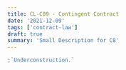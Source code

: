 ```yaml
---
title: CL-C09 - Contingent Contract
date: '2021-12-09'
tags: ['contract-law']
draft: true
summary: 'Small Description for C8'
---
```


```js
;`Underconstruction.`
```
